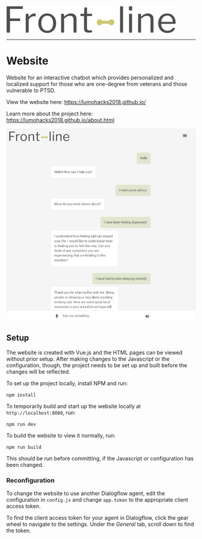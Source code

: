 ![Frontline logo](readme-img/logo.png)

___

# Website

Website for an interactive chatbot which provides personalized and localized support for those who are one-degree from veterans and those vulnerable to PTSD.

View the website here: https://lumohacks2018.github.io/

Learn more about the project here: https://lumohacks2018.github.io/about.html

![Screenshot of website](readme-img/dialog-screenshot-website.jpg)

## Setup

The website is created with Vue.js and the HTML pages can be viewed without prior setup. After making changes to the Javascript or the configuration, though, the project needs to be set up and built before the changes will be reflected.

To set up the project locally, install NPM and run:
```
npm install
```

To temporarily build and start up the website locally at `http://localhost:8080`, run:
```
npm run dev
```

To build the website to view it normally, run:
```
npm run build
```

This should be run before committing, if the Javascript or configuration has been changed.

### Reconfiguration

To change the website to use another Dialogflow agent, edit the configuration in `config.js` and change `app.token` to the appropriate client access token.

To find the client access token for your agent in Dialogflow, click the gear wheel to navigate to the settings. Under the _General_ tab, scroll down to find the token.